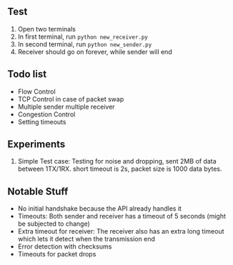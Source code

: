 ## Test

1. Open two terminals
2. In first terminal, run `python new_receiver.py`
3. In second terminal, run `python new_sender.py`
4. Receiver should go on forever, while sender will end

## Todo list
* Flow Control
* TCP Control in case of packet swap
* Multiple sender multiple receiver
* Congestion Control 
* Setting timeouts

## Experiments
1. Simple Test case: Testing for noise and dropping, sent 2MB of data between 1TX/1RX. short timeout is 2s, packet size is 1000 data bytes. 

## Notable Stuff
* No initial handshake because the API already handles it
* Timeouts: Both sender and receiver has a timeout of 5 seconds (might be subjected to change)
* Extra timeout for receiver: The receiver also has an extra long timeout which lets it detect when the transmission end 
* Error detection with checksums
* Timeouts for packet drops 
